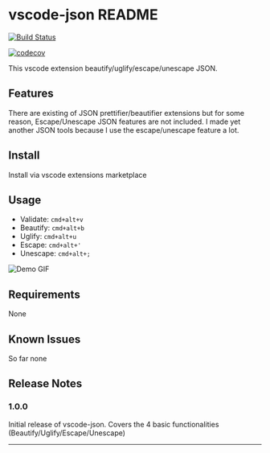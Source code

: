 # vscode-json README



[![Build Status](https://travis-ci.org/andyyaldoo/vscode-json.svg?branch=travis)](https://travis-ci.org/andyyaldoo/vscode-json)


[![codecov](https://codecov.io/gh/andyyaldoo/vscode-json/branch/master/graph/badge.svg)](https://codecov.io/gh/andyyaldoo/vscode-json)


This vscode extension beautify/uglify/escape/unescape JSON.
## Features

There are existing of JSON prettifier/beautifier extensions but for some reason, Escape/Unescape JSON features are not included. I made yet another JSON tools because I use the escape/unescape feature a lot.

## Install
Install via vscode extensions marketplace

## Usage

* Validate: `cmd+alt+v`
* Beautify: `cmd+alt+b`
* Uglify: `cmd+alt+u`
* Escape: `cmd+alt+'`
* Unescape: `cmd+alt+;`


![Demo GIF](https://raw.githubusercontent.com/andyyaldoo/vscode-json/master/images/vscode-json.gif)

## Requirements

None

## Known Issues

So far none
## Release Notes

### 1.0.0

Initial release of vscode-json. Covers the 4 basic functionalities (Beautify/Uglify/Escape/Unescape)

-----------------------------------------------------------------------------------------------------------
